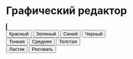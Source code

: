 <!DOCTYPE html>
<html>
<head>
  <title>Графический редактор</title>
  <style>
    canvas {
      border: 1px solid black;
      touch-action: none;
    }
  </style>
</head>
<body>
  <h1>Графический редактор</h1>
  <canvas id="canvas" width="500" height="500"></canvas>
  <div>
    <button onclick="changeColor('red')">Красный</button>
    <button onclick="changeColor('green')">Зеленый</button>
    <button onclick="changeColor('blue')">Синий</button>
    <button onclick="changeColor('black')">Черный</button>
  </div>
  <div>
    <button onclick="changeThickness(1)">Тонкая</button>
    <button onclick="changeThickness(5)">Средняя</button>
    <button onclick="changeThickness(10)">Толстая</button>
  </div>
  <div>
    <button onclick="enableEraser()">Ластик</button>
    <button onclick="disableEraser()">Рисовать</button>
  </div>
</body>
<script>
  var canvas = document.getElementById('canvas');
  var context = canvas.getContext('2d');
  var isDrawing = false;
  var isErasing = false;
  var color = 'black';
  var thickness = 1;

  canvas.addEventListener('touchstart', startDrawing);
  canvas.addEventListener('touchmove', draw);
  canvas.addEventListener('touchend', stopDrawing);

  function startDrawing(event) {
    isDrawing = true;
    var x = event.touches[0].clientX - canvas.offsetLeft;
    var y = event.touches[0].clientY - canvas.offsetTop;
    context.beginPath();
    context.moveTo(x, y);
  }

  function draw(event) {
   

